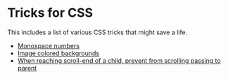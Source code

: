 # Tricks for CSS

This includes a list of various CSS tricks that might save a life.

- [Monospace numbers](https://www.youtube.com/)
- [Image colored backgrounds](https://www.youtube.com/watch?v=NwnZU6mWJkk)
- [When reaching scroll-end of a child, prevent from scrolling passing to parent](https://www.youtube.com/shorts/FbV4M_ynSi0)
